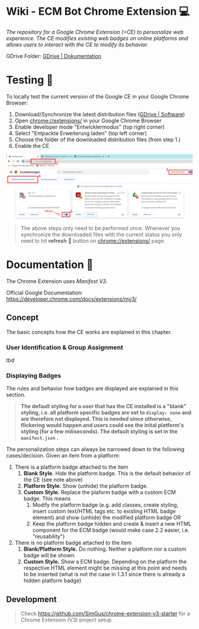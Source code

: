 # Wiki - ECM Bot Chrome Extension :computer:

*The repository for a Google Chrome Extension (=CE) to personalize web experience. The CE modifies existing web badges on online platforms and allows users to interact with the CE to modify its behavior.*

GDrive Folder: [GDrive | Dokumentation](https://drive.google.com/drive/folders/1pBqIvvLfcEXKi-nHX2-tu_SYiqeCzyYE?usp=share_link)

# Testing :microscope:

To locally test the current version of the Google CE in your Google Chrome Browser:

1. Download/Synchronize the latest distribution files ([GDrive | Software](https://drive.google.com/drive/u/0/folders/1hdiES6ifBHH_qJaHyJeREKVJokeppcb9))
2. Open [chrome://extensions/](chrome://extensions/) in your Google Chrome Browser
3. Enable developer mode "Entwicklermodus" (top right corner)
4. Select "Entpackte Erweiterung laden" (top left corner)
5. Choose the folder of the downloaded distribution files (from step 1.)
6. Enable the CE

![](.readme/Wiki%20-%20Local%20Testing.png)

> The above steps only need to be performed once. Whenever you synchronize the downloaded files with the current status you only need to hit **refresh** :arrows_counterclockwise: button on [chrome://extensions/](chrome://extensions/) page.

# Documentation :notebook:

The Chrome Extension uses *Manifest V3*.

Official Google Documentation: https://developer.chrome.com/docs/extensions/mv3/

## Concept

The basic concepts how the CE works are explained in this chapter.

### User Identification & Group Assignment

tbd

### Displaying Badges

The rules and behavior how badges are displayed are explained in this section.

> **The default styling for a user that has the CE installed is a "blank" styling, i.e. all platform specific badges are set to `display: none` and are therefore not displayed. This is needed since otherwise, flickering would happen and users could see the inital platform's styling (for a few miliseconds). The default styling is set in the `manifest.json` .**

The personalization steps can always be narrowed down to the following cases/decision. Given an item from a platform:

1. There is a platform badge attached to the item
   1. **Blank Style.** Hide the platform badge. This is the default behavior of the CE (see note above)
   2. **Platform Style.** Show (unhide) the platform badge. 
   3. **Custom Style.** Replace the plaform badge with a custom ECM badge. This means 
      1. Modify the platform badge (e.g. add classes, create styling, insert custom text/HTML tags etc. to existing HTML badge element) and show (unhide) the modified platform badge OR 
      2. Keep the platform badge hidden and create & insert a new HTML component for the ECM badge (would make case 2.2 easier, i.e. "reusability")
2. There is no platform badge attached to the item
   1. **Blank/Platform Style.** Do nothing. Neither a platform nor a custom badge will be shown.
   2. **Custom Style.** Show a ECM badge. Depending on the platform the respective HTML element might be missing at this point and needs to be inserted (what is not the case in 1.3.1 since there is already a hidden platform badge)

## Development 

> Check https://github.com/SimGus/chrome-extension-v3-starter for a Chrome Extension (V3) project setup
